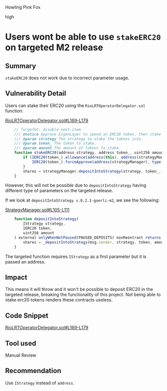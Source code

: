 Howling Pink Fox

high

# Users wont be able to use `stakeERC20` on targeted M2 release

## Summary
`stakeERC20` does not work due to incorrect parameter usage.
## Vulnerability Detail
Users can stake their ERC20 using the `RioLRTOperatorDelegator.sol` function:

[RioLRTOperatorDelegator.sol#L169-L179](https://github.com/sherlock-audit/2024-02-rio-network-core-protocol/blob/main/rio-sherlock-audit/contracts/restaking/RioLRTOperatorDelegator.sol#L169-L179)
```javascript
    // forgefmt: disable-next-item
    /// @notice Approve EigenLayer to spend an ERC20 token, then stake it into an EigenLayer strategy.
    /// @param strategy The strategy to stake the tokens into.
    /// @param token_ The token to stake.
    /// @param amount The amount of tokens to stake.
    function stakeERC20(address strategy, address token_, uint256 amount) external onlyDepositPool returns (uint256 shares) {
        if (IERC20(token_).allowance(address(this), address(strategyManager)) < amount) {
            IERC20(token_).forceApprove(address(strategyManager), type(uint256).max);
        }
        shares = strategyManager.depositIntoStrategy(strategy, token_, amount);
    }
```

However, this will not be possible due to `depositIntoStrategy` having different type of parameters on the targeted release.

If we look at `depositIntoStrategy v.0.2.1-goerli-m2`, we see the following:

[StrategyManager.sol#L105-L111](https://github.com/Layr-Labs/eigenlayer-contracts/blob/v0.2.1-goerli-m2/src/contracts/core/StrategyManager.sol#L105-L111)
```javascript
    function depositIntoStrategy(
        IStrategy strategy,
        IERC20 token,
        uint256 amount
    ) external onlyWhenNotPaused(PAUSED_DEPOSITS) nonReentrant returns (uint256 shares) {
        shares = _depositIntoStrategy(msg.sender, strategy, token, amount);
    }
```
The targeted function requires `IStrategy` as a first parameter but it is passed an address. 
## Impact
This means it will throw and it won't be possible to deposit ERC20 in the targeted release, breaking the functionality of this project. Not being able to stake erc20 tokens renders these contracts useless.
## Code Snippet
[RioLRTOperatorDelegator.sol#L169-L179](https://github.com/sherlock-audit/2024-02-rio-network-core-protocol/blob/main/rio-sherlock-audit/contracts/restaking/RioLRTOperatorDelegator.sol#L169-L179)
## Tool used
Manual Review
## Recommendation
Use `IStrategy` instead of `address`.